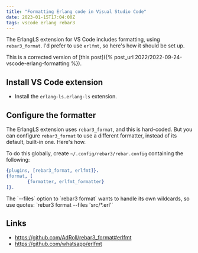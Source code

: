 ```yaml
---
title: "Formatting Erlang code in Visual Studio Code"
date: 2023-01-15T17:04:00Z
tags: vscode erlang rebar3
---
```


The ErlangLS extension for VS Code includes formatting, using `rebar3_format`. I'd prefer to use `erlfmt`, so here's how it should be set up.

<div class="callout callout-info" markdown="span">
This is a corrected version of [this post]({% post_url 2022/2022-09-24-vscode-erlang-formatting %}).
</div>

## Install VS Code extension

- Install the `erlang-ls.erlang-ls` extension.

## Configure the formatter

The ErlangLS extension uses `rebar3_format`, and this is hard-coded. But you can configure `rebar3_format` to use a
different formatter, instead of its default, built-in one. Here's how.

To do this globally, create `~/.config/rebar3/rebar.config` containing the following:

```erlang
{plugins, [rebar3_format, erlfmt]}.
{format, [
        {formatter, erlfmt_formatter}
]}.
```

<div class="callout callout-warning" markdown="span">
The `--files` option to `rebar3 format` wants to handle its own wildcards, so use quotes: `rebar3 format --files 'src/*.erl'`
</div>

## Links

- <https://github.com/AdRoll/rebar3_format#erlfmt>
- <https://github.com/whatsapp/erlfmt>
